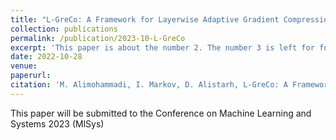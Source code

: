 ```yaml
---
title: "L-GreCo: A Framework for Layerwise Adaptive Gradient Compression"
collection: publications
permalink: /publication/2023-10-L-GreCo
excerpt: 'This paper is about the number 2. The number 3 is left for future work.'
date: 2022-10-28
venue: 
paperurl:
citation: 'M. Alimohammadi, I. Markov, D. Alistarh, L-GreCo: A Framework for Layerwise Adaptive Gradient Compression'
---
```

This paper will be submitted to the Conference on Machine Learning and Systems 2023 (MlSys)